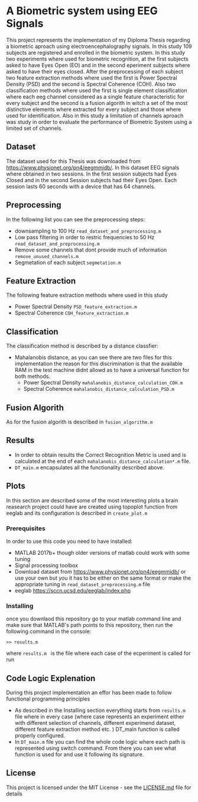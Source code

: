 # A Biometric system using EEG Signals

This project represents the implementation of my Diploma Thesis regarding a biometric aproach using electroencephalography signals. In this study 109 subjects are registered and enrolled in the biometric system. In this study two experiments where used for biometric recognition, at the first subjects asked to have Eyes Open (EO) and in the second eperiment subjects where asked to have their eyes closed. After the preprocessing of each subject two feature extraction methods where used the first is Power Spectral Density (PSD) and the second is Spectral Coherence (COH). Also two classification methods where used the first is single element classification where each eeg channel considered as a single feature characteristic for every subject and the second is a fusion algorith in witch a set of the most distinctive elements where extracted for every subject and those where used for identification. Also in this study a limitation of channels aproach was study in order to evaluate the performance of Biometric System using a limited set of channels. 
## Dataset
The dataset used for this Thesis was downloaded from  https://www.physionet.org/pn4/eegmmidb/. In this dataset EEG signals where obtained in two sessions. In the first session subjects had Eyes Closed and in the second Session subjects had their Eyes Open. Each session lasts 60 seconds with a device that has 64 channels. 
## Preprocessing
In the following list you can see the preprocessing steps: 
* downsampling to 100 Hz `read_dataset_and_preprocessing.m`
* Low pass filtering in order to restric frequencies to 50 Hz `read_dataset_and_preprocessing.m`
* Remove some channels that dont provide much of information  `remove_unused_channels.m`
* Segmetation of each subject `segmetation.m`
## Feature Extraction
The following feature extraction methods where used in this study
* Power Spectral Density `PSD_feature_extraction.m`
* Spectral Coherence `COH_feature_extraction.m`
## Classification
The classification method is described by a distance classfier:
* Mahalanobis distance, as you can see there are two files for this implementation the reason for this discrimination is that the available RAM in the test machine didnt allowd as to have a universal function for both methods. 
    - Power Spectral Density `mahalanobis_distance_calculation_COH.m`  
    - Spectral Coherence `mahalanobis_distance_calculation_PSD.m` 
## Fusion Algorith
As for the fusion algorith is described in `fusion_algorithm.m`
## Results
- In order to obtain results the Correct Recognition Metric is used and is calculated at the end of each `mahalanobis_distance_calculation*.m` file.
- `DT_main.m` encapsulates all the functionality described above. 

## Plots
In this section are described some of the most interesting plots a brain reasearch project could have are created using topoplot function from eeglab and its configuration is described in `create_plot.m`

### Prerequisites

In order to use this code you need to have installed:
* MATLAB 2017b+ though older versions of matlab could work with some tuning
* Signal processing toolbox
* Download dataset from https://www.physionet.org/pn4/eegmmidb/ or use your own but you it has to be either on the same format or make the appropriate tuning in `read_dataset_preprocessing.m` file
* eeglab https://sccn.ucsd.edu/eeglab/index.php

### Installing

once you downlaod this repository go to your matlab command line and make sure that MATLAB's path points to this repository, then run the following command in the console:

```
>> results.m
```
where `results.m ` is the file where each case of the ecperiment is called for run

## Code Logic Explenation
During this project implementation an effor has been made to follow functional programming principles
* As described in the Installing section everything starts from `results.m` file where in every case (where case represents an experiment either with different selection 
of channels, different experimend dataset, different feature extraction method etc. ) DT_main function is called properly configured. 
* In `DT_main.m` file you can find the whole code logic where each path is represented using switch command. From there you can see what function is used for and use it following its signature. 

## License

This project is licensed under the MIT License - see the [LICENSE.md](LICENSE.md) file for details
